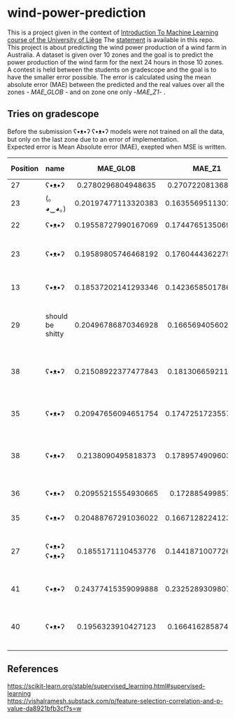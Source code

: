 # wind-power-prediction

This is a project given in the context of [Introduction To Machine Learning course of the University of Liège](https://www.programmes.uliege.be/cocoon/20222023/cours/ELEN0062-1.html) The [statement](https://github.com/Ad-Vi/wind-power-prediction/blob/main/statement.md) is available in this repo.  
This project is about predicting the wind power production of a wind farm in Australia. A dataset is given over 10 zones and the goal is to predict the power production of the wind farm for the next 24 hours in those 10 zones.  
A contest is held between the students on gradescope and the goal is to have the smaller error possible. The error is calculated using the mean absolute error (MAE) between the predicted and the real values over all the zones - *MAE_GLOB* - and on zone one only -*MAE_Z1*- .

## Tries on gradescope

Before the submission ʕ•ᴥ•ʔ ʕ•ᴥ•ʔ models were not trained on all the data, but only on the last zone due to an error of implementation.  
Expected error is Mean Absolute error (MAE), exepted when MSE is written.  

| Position |     name      |     MAE_GLOB         |      MAE_Z1          |   method                      | calculation time (s)| Expected error (%)|
|:---------|:--------------|:--------------------:|:--------------------:|:--------------------------:|--------------------:|------------------:|
|    27    |    ʕ•ᴥ•ʔ      | 0.2780296804948635   | 0.2707220813681427   |  [mean](https://github.com/Ad-Vi/wind-power-prediction/commit/e66df5a3bb3429b5176c79e960009aba96769c51)                        | | |
|   23     | (｡◕‿◕｡)       | 0.20197477113320383  |0.16355695113016427   |  [kNN with k=10](https://github.com/Ad-Vi/wind-power-prediction/commit/5a5865a4be8c86ada9f4448f34f1df1dcee06f02)               | | |
|22        | ʕ•ᴥ•ʔ         | 0.19558727990167069   |0.17447651350699664  |  [kNN with k = 100](https://github.com/Ad-Vi/wind-power-prediction/commit/b9dda65d8e58a1123ce24bc95e00bba33c18ad51)            | | |
|23        | ʕ•ᴥ•ʔ         | 0.19589805746468192   |0.17604443622797977  |  [10 bagging kNN with k = 100](https://github.com/Ad-Vi/wind-power-prediction/commit/2514582fcd6bae5990b791552fca75906df3f4b7) | | |
|13        | ʕ•ᴥ•ʔ         | 0.18537202141293346   |0.14236585017869863  |  [Random forest 100 trees](https://github.com/Ad-Vi/wind-power-prediction/commit/a5ec8b259edc48e0fa71416344295b5a6e02da73)     | 169.53| |
|29        | should be shitty| 0.20496786870346928 | 0.1665694056025948 | [RF, 100 trees, with univariate Feature extraction](https://github.com/Ad-Vi/wind-power-prediction/commit/b651a4961b01af1c68197c22656379f0f890afdc) | 85.498 | |
| 38 | ʕ•ᴥ•ʔ | 0.21508922377477843 | 0.1813066592111945 | [RF, 100 trees, test 10%, correlation FE](https://github.com/Ad-Vi/wind-power-prediction/commit/640a4d267f49b9e14db8884820abef1d5dc08538) | 46.8149 |5.247 (MSE)|
| 35 | ʕ•ᴥ•ʔ | 0.20947656094651754 | 0.17472517235573073 | [RF, 100 trees, correlation FE](https://github.com/Ad-Vi/wind-power-prediction/commit/de034dbcf3b020e13c0446706c180f096b62802f) | 49.909 | |
|38 | ʕ•ᴥ•ʔ |0.2138090495818373 | 0.17895749096035105 | [RF, 500 trees, test 10%, correlation FE](https://github.com/Ad-Vi/wind-power-prediction/commit/20baa45a03f6de5639ef46c9bec5c5e6355093be) | 244.576 | 5.1641 (MSE)|
|36 | ʕ•ᴥ•ʔ | 0.20955215554930665 | 0.172885499857228 |[RF, 500 trees, test 10%](https://github.com/Ad-Vi/wind-power-prediction/commit/b290df373bf306117ab3825918756cf18c237d55) | 346.45 | 5.15 (MSE)|
|35 | ʕ•ᴥ•ʔ | 0.20488767291036022 | 0.16671282241238644 | [RF, 500 trees](https://github.com/Ad-Vi/wind-power-prediction/commit/81890a7362821aa8ca47a12e868f9695ada8a077) | 404.994 | |
|27 |ʕ•ᴥ•ʔ ʕ•ᴥ•ʔ|0.1855171110453776|0.14418710077268204 | [RF, 500 trees regressor on all zones](https://github.com/Ad-Vi/wind-power-prediction/commit/5b22d107c31b1a325305914676629c77097fd6f8) |  704.69 | |
|41|ʕ•ᴥ•ʔ|0.24377415359099888|0.23252893098076502| [epsSVR, rbf kernel, test 10%](https://github.com/Ad-Vi/wind-power-prediction/commit/b3c6cd75b3a7d2102d4fe6979dc821bf79818638) | 1015.973 |  7.753 (MSE)|
|40|ʕ•ᴥ•ʔ|0.1956323910427123|0.1664162858748583|RF, 100 trees, test 10%, correlation FE, MAE|109.398|13.82|

## References

<https://scikit-learn.org/stable/supervised_learning.html#supervised-learning>  
<https://vishalramesh.substack.com/p/feature-selection-correlation-and-p-value-da8921bfb3cf?s=w>
